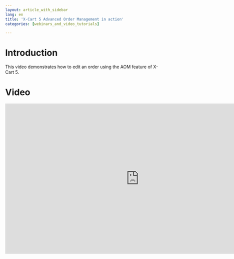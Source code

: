 ```yaml
---
layout: article_with_sidebar
lang: en
title: 'X-Cart 5 Advanced Order Management in action'
categories: [webinars_and_video_tutorials]

---
```




# Introduction

This video demonstrates how to edit an order using the AOM feature of X-Cart 5.

# Video

<iframe class="youtube-player" type="text/html" style="width: 853px; height: 480px" src="http://www.youtube.com/embed/pX75WRiK4pQ" frameborder="0"></iframe>
